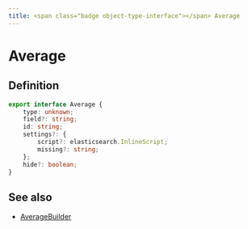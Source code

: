 ```yaml
---
title: <span class="badge object-type-interface"></span> Average
---
```

# <span class="badge object-type-interface"></span> Average

## Definition

```typescript
export interface Average {
	type: unknown;
	field?: string;
	id: string;
	settings?: {
		script?: elasticsearch.InlineScript;
		missing?: string;
	};
	hide?: boolean;
}

```
## See also

 * <span class="badge builder"></span> [AverageBuilder](./builder-AverageBuilder.md)
